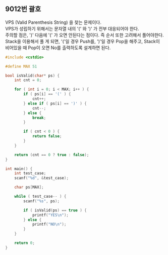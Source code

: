 9012번 괄호
---------

VPS (Valid Parenthesis String) 을 찾는 문제이다.  
VPS가 성립하기 위해서는 문자열 내의 '(' 와 ')' 가 전부 대응되어야 한다.  
주의할 점은, ')' 다음에 '(' 가 오면 안된다는 점이다. 즉 순서 또한 고려해서 풀어야한다.  
Stack을 이용해서 풀 게 되면, '('일 경우 Push를, ')'일 경우 Pop을 해주고, Stack이 비어있을 때 Pop이 오면 No를 출력하도록 설계하면 된다.  

~~~ cpp
#include <cstdio>

#define MAX 51

bool isValid(char* ps) {
    int cnt = 0;

    for ( int i = 0; i < MAX; i++ ) {
        if ( ps[i] == '(' ) {
            cnt++;
        } else if ( ps[i] == ')' ) {
            cnt--;
        } else {
            break;
        }

        if ( cnt < 0 ) {
            return false;
        }
    }

    return (cnt == 0 ? true : false);
}

int main() {
    int test_case;
    scanf("%d", &test_case);

    char ps[MAX];

    while ( test_case-- ) {
        scanf("%s", ps);

        if ( isValid(ps) == true ) {
            printf("YES\n");
        } else {
            printf("NO\n");
        }
    }

    return 0;
}
~~~